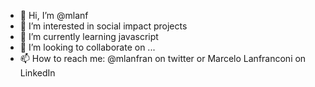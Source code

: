 - 👋 Hi, I’m @mlanf
- 👀 I’m interested in social impact projects
- 🌱 I’m currently learning javascript
- 💞️ I’m looking to collaborate on ...
- 📫 How to reach me: @mlanfran on twitter or Marcelo Lanfranconi on LinkedIn

<!---
mlanf/mlanf is a ✨ special ✨ repository because its `README.md` (this file) appears on your GitHub profile.
You can click the Preview link to take a look at your changes.
--->
